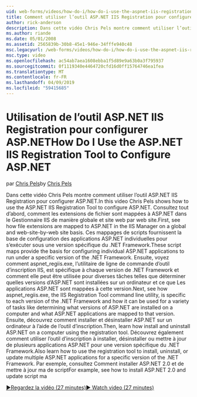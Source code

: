 ```yaml
---
uid: web-forms/videos/how-do-i/how-do-i-use-the-aspnet-iis-registration-tool-to-configure-aspnet
title: Comment utiliser l’outil ASP.NET IIS Registration pour configurer ASP.NET | Microsoft Docs
author: rick-anderson
description: Dans cette vidéo Chris Pels montre comment utiliser l’outil ASP.NET IIS Registration pour configurer ASP.NET. Tout d’abord, voir la façon dont les extensions de fichier sont mappées à ASP.NET dans le...
ms.author: riande
ms.date: 05/01/2008
ms.assetid: 2565839b-30b8-45e1-946e-34fffe940c48
msc.legacyurl: /web-forms/videos/how-do-i/how-do-i-use-the-aspnet-iis-registration-tool-to-configure-aspnet
msc.type: video
ms.openlocfilehash: ac54ab7aea1608ebba1f5d89e9a63b0a3f795937
ms.sourcegitcommit: 0f1119340e4464720cfd16d0ff15764746ea1fea
ms.translationtype: MT
ms.contentlocale: fr-FR
ms.lasthandoff: 04/09/2019
ms.locfileid: "59415685"
---
```

# <a name="how-do-i-use-the-aspnet-iis-registration-tool-to-configure-aspnet"></a><span data-ttu-id="92777-104">Utilisation de l’outil ASP.NET IIS Registration pour configurer ASP.NET</span><span class="sxs-lookup"><span data-stu-id="92777-104">How Do I Use the ASP.NET IIS Registration Tool to Configure ASP.NET</span></span>

<span data-ttu-id="92777-105">par [Chris Pels](https://twitter.com/chrispels)</span><span class="sxs-lookup"><span data-stu-id="92777-105">by [Chris Pels](https://twitter.com/chrispels)</span></span>

<span data-ttu-id="92777-106">Dans cette vidéo Chris Pels montre comment utiliser l’outil ASP.NET IIS Registration pour configurer ASP.NET.</span><span class="sxs-lookup"><span data-stu-id="92777-106">In this video Chris Pels shows how to use the ASP.NET IIS Registration Tool to configure ASP.NET.</span></span> <span data-ttu-id="92777-107">Consultez tout d’abord, comment les extensions de fichier sont mappées à ASP.NET dans le Gestionnaire IIS de manière globale et site web par web site.</span><span class="sxs-lookup"><span data-stu-id="92777-107">First, see how file extensions are mapped to ASP.NET in the IIS Manager on a global and web-site-by-web site basis.</span></span> <span data-ttu-id="92777-108">Ces mappages de scripts fournissent la base de configuration des applications ASP.NET individuelles pour s’exécuter sous une version spécifique du .NET Framework.</span><span class="sxs-lookup"><span data-stu-id="92777-108">These script maps provide the basis for configuring individual ASP.NET applications to run under a specific version of the .NET Framework.</span></span> <span data-ttu-id="92777-109">Ensuite, voyez comment aspnet\_regiis.exe, l’utilitaire de ligne de commande d’outil d’inscription IIS, est spécifique à chaque version de .NET Framework et comment elle peut être utilisée pour diverses tâches telles que déterminer quelles versions d’ASP.NET sont installées sur un ordinateur et ce que Les applications ASP.NET sont mappées à cette version.</span><span class="sxs-lookup"><span data-stu-id="92777-109">Next, see how aspnet\_regiis.exe, the IIS Registration Tool command line utility, is specific to each version of the .NET Framework and how it can be used for a variety of tasks like determining what versions of ASP.NET are installed on a computer and what ASP.NET applications are mapped to that version.</span></span> <span data-ttu-id="92777-110">Ensuite, découvrez comment installer et désinstaller ASP.NET sur un ordinateur à l’aide de l’outil d’inscription.</span><span class="sxs-lookup"><span data-stu-id="92777-110">Then, learn how install and uninstall ASP.NET on a computer using the registration tool.</span></span> <span data-ttu-id="92777-111">Découvrez également comment utiliser l’outil d’inscription à installer, désinstaller ou mettre à jour de plusieurs applications ASP.NET pour une version spécifique du .NET Framework.</span><span class="sxs-lookup"><span data-stu-id="92777-111">Also learn how to use the registration tool to install, uninstall, or update multiple ASP.NET applications for a specific version of the .NET Framework.</span></span> <span data-ttu-id="92777-112">Par exemple, consultez Comment installer ASP.NET 2.0 et de mettre à jour ma de script</span><span class="sxs-lookup"><span data-stu-id="92777-112">For example, see how to install ASP.NET 2.0 and update script ma</span></span>

[<span data-ttu-id="92777-113">&#9654;Regardez la vidéo (27 minutes)</span><span class="sxs-lookup"><span data-stu-id="92777-113">&#9654; Watch video (27 minutes)</span></span>](https://channel9.msdn.com/Blogs/ASP-NET-Site-Videos/how-do-i-use-the-aspnet-iis-registration-tool-to-configure-aspnet)
